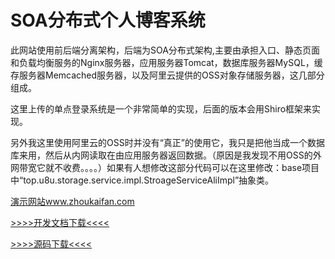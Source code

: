# SOA分布式个人博客系统

此网站使用前后端分离架构，后端为SOA分布式架构,主要由承担入口、静态页面和负载均衡服务的Nginx服务器，应用服务器Tomcat，数据库服务器MySQL，缓存服务器Memcached服务器，以及阿里云提供的OSS对象存储服务器，这几部分组成。

这里上传的单点登录系统是一个非常简单的实现，后面的版本会用Shiro框架来实现。

另外我这里使用阿里云的OSS时并没有“真正”的使用它，我只是把他当成一个数据库来用，然后从内网读取在由应用服务器返回数据。（原因是我发现不用OSS的外网带宽它就不收费。。。。）如果有人想修改这部分代码可以在这里修改：base项目中“top.u8u.storage.service.impl.StroageServiceAliImpl”抽象类。

[演示网站www.zhoukaifan.com](https://www.zhoukaifan.com/)

[>>>>开发文档下载<<<<](https://github.com/zkaif/MyBlog/blob/master/SOA%E5%88%86%E5%B8%83%E5%BC%8F%E4%B8%AA%E4%BA%BA%E5%8D%9A%E5%AE%A2%E7%B3%BB%E7%BB%9F-%E5%BC%80%E5%8F%91%E6%89%8B%E5%86%8C.pdf)

[>>>>源码下载<<<<](https://github.com/zkaif/MyBlog)
